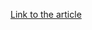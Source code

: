 [Link to the article](https://thehackernews.com/2025/05/microsoft-sets-passkeys-default-for-new.html)
